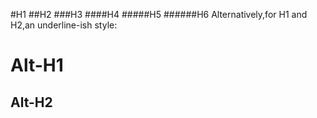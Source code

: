 #H1
##H2
###H3
####H4
#####H5
######H6
Alternatively,for H1 and H2,an underline-ish style:

Alt-H1
=======

Alt-H2
-------
